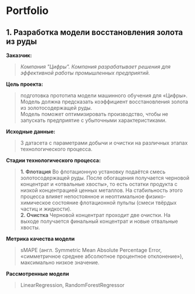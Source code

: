 # Portfolio
## 1. Разработка модели восстановления золота из руды    
**Заказчик:** 
>*Компания "Цифры". Компания разрабатывает решения для эффективной работы промышленных предприятий.*



**Цель проекта:** 
>подготовка прототипа модели машинного обучения для «Цифры».    
Модель должна предсказать коэффициент восстановления золота из золотосодержащей руды.    
Модель поможет оптимизировать производство, чтобы не запускать предприятие с убыточными характеристиками.   

**Исходные данные:** 
>3 датасета  с параметрами добычи и очистки на различных этапах технологического процесса.    

**Стадии технологического процесса:**    

>**1. Флотация**
    Во флотационную установку подаётся смесь золотосодержащей руды. После обогащения получается черновой концентрат и «отвальные хвосты», то есть остатки продукта с низкой концентрацией ценных металлов.
    На стабильность этого процесса влияет непостоянное и неоптимальное физико-химическое состояние флотационной пульпы (смеси твёрдых частиц и жидкости).  
  **2. Очистка** 
    Черновой концентрат проходит две очистки. На выходе получается финальный концентрат и новые отвальные хвосты.

**Метрика качества модели** 
>sMAPE (англ. Symmetric Mean Absolute Percentage Error, «симметричное среднее абсолютное процентное отклонение»), максимально низкое значение.

**Рассмотренные модели** 
> LinearRegression, RandomForestRegressor

